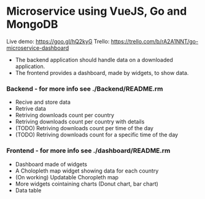# Microservice using VueJS, Go and MongoDB

Live demo: https://goo.gl/hQ2kyG
Trello: https://trello.com/b/rA2A1NNT/go-microservice-dashboard

- The backend application should handle data on a downloaded application.
- The frontend provides a dashboard, made by widgets, to show data.

### Backend - for more info see ./Backend/README.rm
  - Recive and store data
  - Retrive data
  - Retriving downloads count per country
  - Retriving downloads count per country with details
  - (TODO) Retriving downloads count per time of the day
  - (TODO) Retriving downloads count for a specific time of the day

### Frontend - for more info see ./dashboard/README.rm
  - Dashboard made of widgets
  - A Cholopleth map widget showing data for each country
  - (On working) Updatable Choropleth map
  - More widgets cointaining charts (Donut chart, bar chart)
  - Data table
